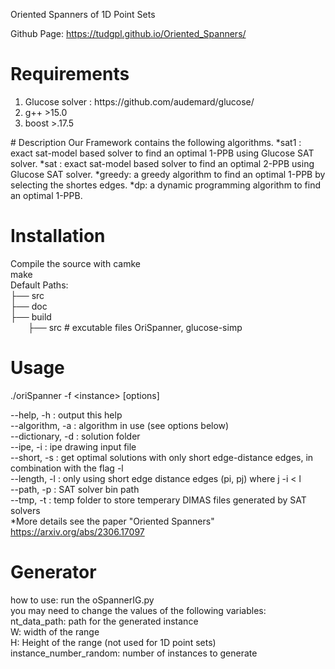 Oriented Spanners of 1D Point Sets

Github Page: https://tudgpl.github.io/Oriented_Spanners/
# Requirements
<ol>
<li> Glucose solver : https://github.com/audemard/glucose/</li>
<li>  g++ >15.0 </li>
 <li>  boost >.17.5 </li>
</ol>
# Description
Our Framework contains the following algorithms.
*sat1 : exact sat-model based solver to find an optimal 1-PPB using Glucose SAT solver.
*sat : exact sat-model based solver to find an optimal 2-PPB using Glucose SAT solver.
*greedy: a greedy algorithm to find an optimal 1-PPB by selecting the shortes edges.
*dp: a dynamic programming algorithm to find an optimal 1-PPB.


# Installation
Compile the source with camke </br> 
make </br>
Default Paths:</br>
├── src <br />
├── doc <br />
├── build <br />
  ├── src  # excutable files OriSpanner, glucose-simp <br />



# Usage
./oriSpanner  -f \<instance\> [options]

--help, -h : output this help</br>
--algorithm, -a : algorithm in use (see options below) </br>
--dictionary, -d : solution folder </br>
 --ipe, -i : ipe drawing input file </br>
 --short, -s : get optimal solutions with only short edge-distance edges, in combination with the flag -l </br>
 --length, -l : only using short edge distance edges (pi, pj) where j -i < l </br>
 --path, -p : SAT solver bin path </br>
 --tmp, -t : temp folder to store temperary DIMAS files generated by SAT solvers </br>
 *More details see the paper \"Oriented Spanners\" <https://arxiv.org/abs/2306.17097> </br>

# Generator
how to use: <be>
run the oSpannerIG.py <br>
you may need to change the values of the following variables:<br>
nt_data_path: path for the generated instance<br>
W: width of the range<br>
H: Height of the range (not used for 1D point sets)<br>
instance_number_random: number of instances to generate<br>





